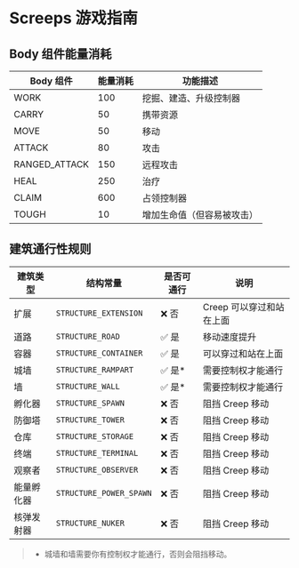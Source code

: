 # Screeps 游戏指南

## Body 组件能量消耗

| Body 组件     | 能量消耗 | 功能描述                   |
| ------------- | -------- | -------------------------- |
| WORK          | 100      | 挖掘、建造、升级控制器     |
| CARRY         | 50       | 携带资源                   |
| MOVE          | 50       | 移动                       |
| ATTACK        | 80       | 攻击                       |
| RANGED_ATTACK | 150      | 远程攻击                   |
| HEAL          | 250      | 治疗                       |
| CLAIM         | 600      | 占领控制器                 |
| TOUGH         | 10       | 增加生命值（但容易被攻击） |

## 建筑通行性规则

| 建筑类型   | 结构常量                | 是否可通行 | 说明                     |
| ---------- | ----------------------- | ---------- | ------------------------ |
| 扩展       | `STRUCTURE_EXTENSION`   | ❌ 否      | Creep 可以穿过和站在上面 |
| 道路       | `STRUCTURE_ROAD`        | ✅ 是      | 移动速度提升             |
| 容器       | `STRUCTURE_CONTAINER`   | ✅ 是      | 可以穿过和站在上面       |
| 城墙       | `STRUCTURE_RAMPART`     | ✅ 是\*    | 需要控制权才能通行       |
| 墙         | `STRUCTURE_WALL`        | ✅ 是\*    | 需要控制权才能通行       |
| 孵化器     | `STRUCTURE_SPAWN`       | ❌ 否      | 阻挡 Creep 移动          |
| 防御塔     | `STRUCTURE_TOWER`       | ❌ 否      | 阻挡 Creep 移动          |
| 仓库       | `STRUCTURE_STORAGE`     | ❌ 否      | 阻挡 Creep 移动          |
| 终端       | `STRUCTURE_TERMINAL`    | ❌ 否      | 阻挡 Creep 移动          |
| 观察者     | `STRUCTURE_OBSERVER`    | ❌ 否      | 阻挡 Creep 移动          |
| 能量孵化器 | `STRUCTURE_POWER_SPAWN` | ❌ 否      | 阻挡 Creep 移动          |
| 核弹发射器 | `STRUCTURE_NUKER`       | ❌ 否      | 阻挡 Creep 移动          |

> - 城墙和墙需要你有控制权才能通行，否则会阻挡移动。
